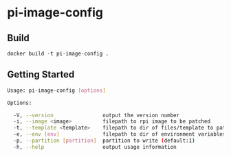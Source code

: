 # pi-image-config

## Build
`docker build -t pi-image-config .`

## Getting Started
```sh
Usage: pi-image-config [options]

Options:

  -V, --version                output the version number
  -i, --image <image>          filepath to rpi image to be patched
  -t, --template <template>    filepath to dir of files/template to patch
  -e, --env [env]              filepath to dir of environment variables for the templates (use template directly if not provided)
  -p, --partition [partition]  partition to write (default:1)
  -h, --help                   output usage information
```
